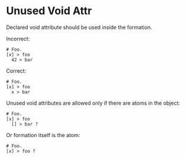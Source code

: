 # Unused Void Attr

Declared void attribute should be used inside the formation.

Incorrect:

```eo
# Foo.
[x] > foo
  42 > bar
```

Correct:

```eo
# Foo.
[x] > foo
  x > bar
```

Unused void attributes are allowed only if there are atoms in the object:

```eo
# Foo.
[x] > foo
  [] > bar ?
```

Or formation itself is the atom:

```eo
# Foo.
[x] > foo ?
```
